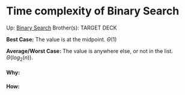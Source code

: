 # Time complexity of Binary Search

Up: [Binary Search](binary_search)
Brother(s):
TARGET DECK

**Best Case:** The value is at the midpoint. $\Theta(1)$

**Average/Worst Case:** The value is anywhere else, or not in the list. $\Theta(log_2(n))$.




































#### Why:
#### How:









